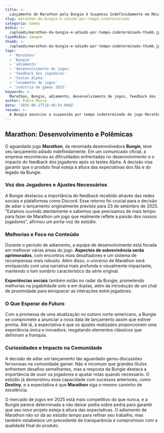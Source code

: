 ```yaml
---
title: >-
  Lançamento de Marathon pela Bungie é Suspenso Indefinidamente em Meio a Desafios de Desenvolvimento
slug: marathon-da-bungie-e-adiado-por-tempo-indeterminado
categoria: Games
midia: >-
  /uploads/marathon-da-bungie-e-adiado-por-tempo-indeterminado-thumb.jpg
tipoMidia: imagem
thumb: >-
  /uploads/marathon-da-bungie-e-adiado-por-tempo-indeterminado-thumb.jpg
tags:
  - 'Marathon'
  - 'Bungie'
  - 'adiamento'
  - 'desenvolvimento de jogos'
  - 'feedback dos jogadores'
  - 'testes Alpha'
  - 'lanamento de jogos'
  - 'indstria de games 2025'
keywords: >-
  Marathon, Bungie, adiamento, desenvolvimento de jogos, feedback dos jogadores, testes Alpha, lançamento de jogos, indústria de games 2025
author: Pablo Moura
data: '2025-06-17T18:40:54.000Z'
resumo: >-
  A Bungie anunciou a suspensão por tempo indeterminado do jogo Marathon, enfrentando dificuldades e polêmicas durante seu desenvolvimento. A decisão reflete o compromisso do estúdio em atender às expectativas dos jogadores.
---
```


## Marathon: Desenvolvimento e Polêmicas

O aguardado jogo **Marathon**, da renomada desenvolvedora **Bungie**, teve seu lançamento adiado indefinidamente. Em um comunicado oficial, a empresa reconheceu as dificuldades enfrentadas no desenvolvimento e o impacto do feedback dos jogadores após os testes Alpha. A decisão visa garantir que o produto final esteja à altura das expectativas dos fãs e do legado da Bungie.

### Voz dos Jogadores e Ajustes Necessários

A Bungie destacou a importância do feedback recebido através das redes sociais e plataformas como Discord. Esse retorno foi crucial para a decisão de adiar o lançamento originalmente previsto para 23 de setembro de 2025. "Estamos ouvindo atentamente e sabemos que precisamos de mais tempo para fazer de Marathon um jogo que realmente reflete a paixão dos nossos jogadores", afirmou um porta-voz do estúdio.

### Melhorias e Foco no Conteúdo

Durante o período de adiamento, a equipe de desenvolvimento está focada em melhorar várias áreas do jogo. **Aspectos de sobrevivência serão aprimorados**, com encontros mais desafiadores e um sistema de recompensas mais robusto. Além disso, o universo de Marathon será enriquecido com uma narrativa mais profunda e visualmente impactante, mantendo o tom sombrio característico da série original.

**Experiências sociais** também estão no radar da Bungie, prometendo melhorias na jogabilidade solo e em duplas, além da introdução de um chat de proximidade para enriquecer as interações entre jogadores.

### O Que Esperar do Futuro

Com a promessa de uma atualização no outono norte-americano, a Bungie se compromete a anunciar a nova data de lançamento assim que estiver pronta. Até lá, a expectativa é que os ajustes realizados proporcionem uma experiência única e inovadora, resgatando elementos clássicos que definiram a franquia.

### Curiosidades e Impacto na Comunidade

A decisão de adiar um lançamento tão aguardado gerou discussões fervorosas na comunidade gamer. Não é incomum que grandes títulos enfrentem desafios semelhantes, mas a resposta da Bungie destaca a importância de ouvir os jogadores e ajustar rotas quando necessário. O estúdio já demonstrou essa capacidade com sucessos anteriores, como **Destiny**, e a expectativa é que **Marathon** siga o mesmo caminho de excelência.

O mercado de jogos em 2025 está mais competitivo do que nunca, e a Bungie parece determinada a não deixar pedra sobre pedra para garantir que seu novo projeto esteja à altura das expectativas. O adiamento de Marathon não só dá ao estúdio tempo para refinar seu trabalho, mas também estabelece um precedente de transparência e compromisso com a qualidade final do produto.